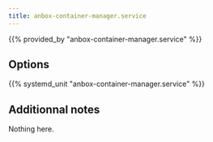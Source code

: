 ```yaml
---
title: anbox-container-manager.service
---
```


{{% provided_by "anbox-container-manager.service" %}}

## Options

{{% systemd_unit "anbox-container-manager.service" %}}

## Additionnal notes

Nothing here.